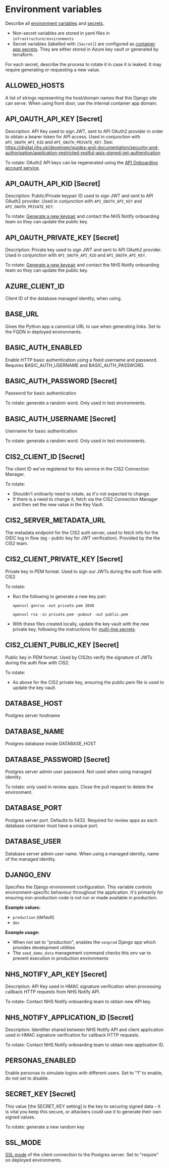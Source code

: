 # Environment variables

Describe all [environment variables](deployment.md#environment-variables) and [secrets](deployment.md#application-secrets).

- Non-secret variables are stored in yaml files in `infrastructure/environments`
- Secret variables (labelled with `[Secret]`) are configured as [container app secrets](https://learn.microsoft.com/en-us/azure/container-apps/manage-secrets). They are either stored in Azure key vault or generated by terraform.

For each secret, describe the process to rotate it in case it is leaked. It may require generating or requesting a new value.

## ALLOWED_HOSTS

A list of strings representing the host/domain names that this Django site can serve. When using front door, use the internal container app domain.

## API_OAUTH_API_KEY [Secret]

Description: API Key used to sign JWT, sent to API OAuth2 provider in order to obtain a bearer token for API access. Used in conjunction with `API_OAUTH_API_KID` and `API_OAUTH_PRIVATE_KEY`.
See: https://digital.nhs.uk/developer/guides-and-documentation/security-and-authorisation/application-restricted-restful-apis-signed-jwt-authentication

To rotate: OAuth2 API keys can be regenerated using the [API Onboarding account service](https://onboarding.prod.api.platform.nhs.uk/).

## API_OAUTH_API_KID [Secret]

Description: Public/Private keypair ID used to sign JWT and sent to API OAuth2 provider. Used in conjunction with `API_OAUTH_API_KEY` and `API_OAUTH_PRIVATE_KEY`.

To rotate: [Generate a new keypair](https://digital.nhs.uk/developer/guides-and-documentation/security-and-authorisation/application-restricted-restful-apis-signed-jwt-authentication#step-2-generate-a-key-pair) and contact the NHS Notify onboarding team so they can update the public key.

## API_OAUTH_PRIVATE_KEY [Secret]

Description: Private key used to sign JWT and sent to API OAuth2 provider. Used in conjunction with `API_OAUTH_API_KID` and `API_OAUTH_API_KEY`.

To rotate: [Generate a new keypair](https://digital.nhs.uk/developer/guides-and-documentation/security-and-authorisation/application-restricted-restful-apis-signed-jwt-authentication#step-2-generate-a-key-pair) and contact the NHS Notify onboarding team so they can update the public key.

## AZURE_CLIENT_ID

Client ID of the database managed identity, when using.

## BASE_URL

Gives the Python app a canonical URL to use when generating links. Set to the FQDN in deployed environments.

## BASIC_AUTH_ENABLED

Enable HTTP basic authentication using a fixed username and password. Requires BASIC_AUTH_USERNAME and BASIC_AUTH_PASSWORD.

## BASIC_AUTH_PASSWORD [Secret]

Password for basic authentication

To rotate: generate a random word. Only used in test environments.

## BASIC_AUTH_USERNAME [Secret]

Username for basic authentication

To rotate: generate a random word. Only used in test environments.

## CIS2_CLIENT_ID [Secret]

The client ID we've registered for this service in the CIS2 Connection Manager.

To rotate:

- Shouldn't ordinarily need to rotate, as it's not expected to change.
- If there is a need to change it, fetch via the CIS2 Connection Manager and then set the new value in the Key Vault.

## CIS2_SERVER_METADATA_URL

The metadata endpoint for the CIS2 auth server, used to fetch info for the OIDC log in flow (eg - public key for JWT verification). Provided by the the CIS2 team.

## CIS2_CLIENT_PRIVATE_KEY [Secret]

Private key in PEM format. Used to sign our JWTs during the auth flow with CIS2.

To rotate:

- Run the following to generate a new key pair:

  ```
  openssl genrsa -out private.pem 2048

  openssl rsa -in private.pem -pubout -out public.pem
  ```

- With these files created locally, update the key vault with the new private key, following the instructions for [multi-line secrets](deployment.md#multi-line-secrets).

## CIS2_CLIENT_PUBLIC_KEY [Secret]

Public key in PEM format. Used by CIS2to verify the signature of JWTs during the auth flow with CIS2.

To rotate:

- As above for the CIS2 private key, ensuring the public.pem file is used to update the key vault.

## DATABASE_HOST

Postgres server hostname

## DATABASE_NAME

Postgres database inside DATABASE_HOST

## DATABASE_PASSWORD [Secret]

Postgres server admin user password. Not used when using managed identity.

To rotate: only used in review apps. Close the pull request to delete the environment.

## DATABASE_PORT

Postgres server port. Defaults to 5432. Required for review apps as each database container must have a unique port.

## DATABASE_USER

Database server admin user name. When using a managed identity, name of the managed identity.

## DJANGO_ENV

Specifies the Django environment configuration. This variable controls environment-specific behaviour throughout the application. It's primarily for ensuring non-production code is not run or made available in production.

**Example values:**

- `production` (default)
- `dev`

**Example usage:**

- When not set to "production", enables the `nonprod` Django app which provides development utilities
- The `seed_demo_data` management command checks this env var to prevent execution in production environments

## NHS_NOTIFY_API_KEY [Secret]

Description: API Key used in HMAC signature verification when processing callback HTTP requests from NHS Notify API.

To rotate: Contact NHS Notify onboarding team to obtain new API key.

## NHS_NOTIFY_APPLICATION_ID [Secret]

Description: Identifier shared between NHS Notify API and client application used in HMAC signature verification for callback HTTP requests.

To rotate: Contact NHS Notify onboarding team to obtain new application ID.

## PERSONAS_ENABLED

Enable personas to simulate logins with different users. Set to "1" to enable, do not set to disable.

## SECRET_KEY [Secret]

This value [the SECRET_KEY setting] is the key to securing signed data – it is vital you keep this secure, or attackers could use it to generate their own signed values.

To rotate: generate a new random key

## SSL_MODE

[SSL mode](https://www.postgresql.org/docs/current/libpq-ssl.html#LIBPQ-SSL-PROTECTION) of the client connection to the Postgres server. Set to "require" on deployed environments.
